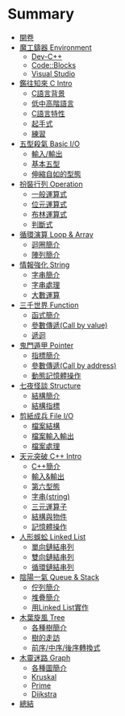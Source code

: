 # Summary

* [開卷](README.md)
* [魔工鑄器 Environment](Ch0/Intro.md)
  * [Dev-C++](Ch0/devcpp.md)
  * [Code::Blocks](Ch0/codeblocks.md)
  * [Visual Studio](Ch0/visualstudio.md)
* [鑑往知來 C Intro](Ch1/Intro.md)
  * [C語言背景](Ch1/c_history.md)
  * [低中高階語言](Ch1/language_diff.md)
  * [C語言特性](Ch1/spec.md)
  * [起手式](Ch1/newbie.md)
  * [練習](Ch1/practice.md)
* [五型殺氣 Basic I/O](Ch2/Intro.md)
  * [輸入/輸出]()
  * [基本五型]()
  * [伸縮自如的型態]()
* [扮裝行列 Operation](Ch3/Intro.md)
  * [一般運算式]()
  * [位元運算式]()
  * [布林運算式]()
  * [判斷式]()
* [循環演算 Loop & Array](Ch4/Intro.md)
  * [迴圈簡介]()
  * [陣列簡介]()
* [情報強化 String](Ch5/Intro.md)
  * [字串簡介]()
  * [字串處理]()
  * [大數運算]()
* [三千世界 Function](Ch6/Intro.md)
  * [函式簡介]()
  * [參數傳遞(Call by value)]()
  * [遞迴]()
* [鬼門遁甲 Pointer](Ch7/Intro.md)
  * [指標簡介]()
  * [參數傳遞(Call by address)]()
  * [動態記憶體操作]()
* [七夜怪談 Structure](Ch8/Intro.md)
  * [結構簡介]()
  * [結構指標]()
* [剪紙成兵 File I/O](Ch9/Intro.md)
  * [檔案結構]()
  * [檔案輸入輸出]()
  * [檔案處理]()
* [天元突破 C++ Intro](Ch10/Intro.md)
  * [C++簡介]()
  * [輸入&輸出]()
  * [第六型態]()
  * [字串(string)]()
  * [三元運算子]()
  * [結構與物件]()
  * [記憶體操作]()
* [人形蜈蚣 Linked List](Ch11/Intro.md)
  * [單向鏈結串列]()
  * [雙向鏈結串列]()
  * [循環鏈結串列]()
* [陰陽一氣 Queue & Stack](Ch12/Intro.md)
  * [佇列簡介]()
  * [堆疊簡介]()
  * [用Linked List實作]()
* [木葉旋風 Tree](Ch13/Intro.md)
  * [各種樹簡介]()
  * [樹的走訪]()
  * [前序/中序/後序轉換式]()
* [木靈迷路 Graph](Ch14/Intro.md)
  * [各種圖簡介]()
  * [Kruskal]()
  * [Prime]()
  * [Dijkstra]()
* [總結](End.md)
